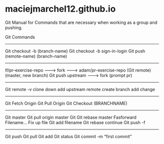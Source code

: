 # maciejmarchel12.github.io
Git Manual for Commands that are necessary when working as a group and pushing.


Git Commands

----------------------------

Git checkout -b (branch-name)
Git checkout -b sign-in-login
Git push (remote-name) (branch-name)
 
----------------------------

lf/pr-exercise-repo ---> fork ---> adam/pr-exercise-repo
(Git remote) (master, new branch)
Git push upstream ---> fork
(prompt pr)

----------------------------

Git remote -v
clone down
add upstream remote
create branch
add change
 
---------------------------- 
 
Git Fetch Origin
Git Pull Origin
Git Checkout (BRANCHNAME) <to switch branches>

----------------------------

Git master
Git pull origin master
Git <branch name>
Git rebase master
Fasforward
Filename…
Fix up file
Git add filename
Git rebase continue
Git push -f <remote> <branch>

-----------------------------

Git push
Git pull
Git add <filename>
Git status
Git commit -m “first commit”

